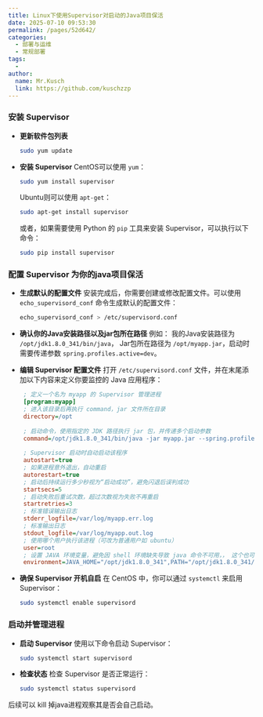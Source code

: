 ```yaml
---
title: Linux下使用Supervisor对启动的Java项目保活
date: 2025-07-10 09:53:30
permalink: /pages/52d642/
categories:
  - 部署与运维
  - 常规部署
tags:
  - 
author: 
  name: Mr.Kusch
  link: https://github.com/kuschzzp
---
```




### 安装 Supervisor

- **更新软件包列表**
   ```bash
   sudo yum update
   ```

- **安装 Supervisor**
   CentOS可以使用 `yum`：
   ```bash
   sudo yum install supervisor
   ```

   Ubuntu则可以使用 `apt-get`：
   ```bash
   sudo apt-get install supervisor
   ```

   或者，如果需要使用 Python 的 `pip` 工具来安装 Supervisor，可以执行以下命令：
   ```bash
   sudo pip install supervisor
   ```

### 配置 Supervisor 为你的java项目保活

- **生成默认的配置文件**
   安装完成后，你需要创建或修改配置文件。可以使用 `echo_supervisord_conf` 命令生成默认的配置文件：
   ```bash
   echo_supervisord_conf > /etc/supervisord.conf
   ```

- **确认你的Java安装路径以及jar包所在路径**
 例如：
我的Java安装路径为 `/opt/jdk1.8.0_341/bin/java`， Jar包所在路径为 `/opt/myapp.jar`，启动时需要传递参数 `spring.profiles.active=dev`。

- **编辑 Supervisor 配置文件**
   打开 `/etc/supervisord.conf` 文件，并在末尾添加以下内容来定义你要监控的 Java 应用程序：

   ```ini
    ; 定义一个名为 myapp 的 Supervisor 管理进程
    [program:myapp]
    ; 进入该目录后再执行 command，jar 文件所在目录
    directory=/opt
    
    ; 启动命令，使用指定的 JDK 路径执行 jar 包，并传递多个启动参数
    command=/opt/jdk1.8.0_341/bin/java -jar myapp.jar --spring.profiles.active=dev
    
    ; Supervisor 启动时自动启动该程序
    autostart=true
    ; 如果进程意外退出，自动重启
    autorestart=true
    ; 启动后持续运行多少秒视为“启动成功”，避免闪退后误判成功
    startsecs=5
    ; 启动失败后重试次数，超过次数视为失败不再重启
    startretries=3
    ; 标准错误输出日志
    stderr_logfile=/var/log/myapp.err.log
    ; 标准输出日志
    stdout_logfile=/var/log/myapp.out.log  
    ; 使用哪个用户执行该进程（可改为普通用户如 ubuntu）
    user=root
    ; 设置 JAVA 环境变量，避免因 shell 环境缺失导致 java 命令不可用，， 这个也可以不写，看情况
    environment=JAVA_HOME="/opt/jdk1.8.0_341",PATH="/opt/jdk1.8.0_341/bin:%(ENV_PATH)s"
   ```

- **确保 Supervisor 开机自启**
   在 CentOS 中，你可以通过 `systemctl` 来启用 Supervisor：
   ```bash
   sudo systemctl enable supervisord
   ```

### 启动并管理进程

- **启动 Supervisor**
   使用以下命令启动 Supervisor：
   ```bash
   sudo systemctl start supervisord
   ```

- **检查状态**
   检查 Supervisor 是否正常运行：
   ```bash
   sudo systemctl status supervisord
   ```

后续可以 kill 掉java进程观察其是否会自己启动。



